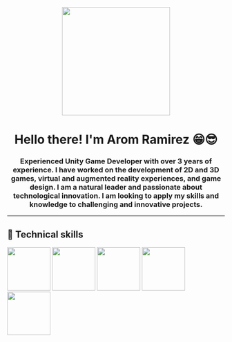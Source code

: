 <div id="header" align="center">  
        <img src="https://media.giphy.com/media/J47zreUx5lBT2SqjUY/giphy.gif?cid=ecf05e47tk8idcvusjw57xbhndydnb6op65lq6xfiugf4pod&ep=v1_gifs_search&rid=giphy.gif&ct=g" width="250">
        <h1 align="center">Hello there!  I'm Arom Ramirez 😁😎</h1>
        <h3 align="center">
            Experienced Unity Game Developer with over 3 years of experience. I have worked on the development of 2D and 3D games, virtual and augmented reality experiences, and game design. I am a natural leader and passionate about technological innovation. I am looking to apply my skills and knowledge to challenging and innovative projects.
        </h3>
        <hr>
 </div>   
<div >
        <h2>💼 Technical skills</h2>
        <img src="https://img.shields.io/badge/Code-C%23-blueviolet" width="100">
        <img src="https://img.shields.io/badge/Code-C%2B%2B-blue" width="100">
        <img src="https://img.shields.io/badge/Augmented%20Reality-Unity-9cf" width="100">
        <img src="https://img.shields.io/badge/Virtual%20Reality-Unity-green" width="100">
        <img src="https://img.shields.io/badge/2D%20and%203D%20games-Unity-orange" width="100">
    </div>


    

